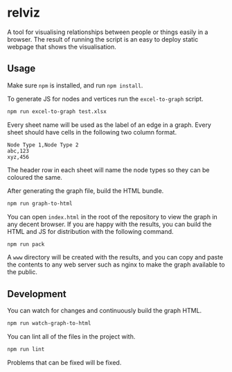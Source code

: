 # relviz

A tool for visualising relationships between people or things easily in a
browser. The result of running the script is an easy to deploy static webpage
that shows the visualisation.

## Usage

Make sure `npm` is installed, and run `npm install`.

To generate JS for nodes and vertices run the `excel-to-graph` script.

```sh
npm run excel-to-graph test.xlsx
```

Every sheet name will be used as the label of an edge in a graph. Every sheet
should have cells in the following two column format.

```csv
Node Type 1,Node Type 2
abc,123
xyz,456
```

The header row in each sheet will name the node types so they can be coloured
the same.

After generating the graph file, build the HTML bundle.

```sh
npm run graph-to-html
```

You can open `index.html` in the root of the repository to view the graph in any
decent browser. If you are happy with the results, you can build the HTML and JS
for distribution with the following command.

```sh
npm run pack
```

A `www` directory will be created with the results, and you can copy and paste
the contents to any web server such as nginx to make the graph available to the
public.

## Development

You can watch for changes and continuously build the graph HTML.

```sh
npm run watch-graph-to-html
```

You can lint all of the files in the project with.

```sh
npm run lint
```

Problems that can be fixed will be fixed.
